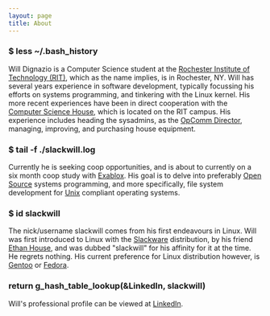 ```yaml
---
layout: page
title: About
---
```


### $ less ~/.bash_history
Will Dignazio is a Computer Science student at the <a href="http://rit.edu">Rochester Institute of Technology (RIT)</a>,
which as the name implies, is in Rochester, NY. Will has several years experience in software development,
typically focussing his efforts on systems programming, and tinkering with the Linux kernel. His more recent
experiences have been in direct cooperation with the 
<a href="http://csh.rit.edu/">Computer Science House</a>, which is located on the RIT campus. His experience includes
heading the sysadmins, as the <a href="http://www.csh.rit.edu/committees">OpComm Director</a>, managing,
improving, and purchasing house equipment.


### $ tail -f ./slackwill.log
Currently he is seeking coop opportunities, and is about to currently on a six month coop study with 
<a href="http://exablox.com/">Exablox</a>. His goal is to delve into preferably 
<a href="http://opensource.org/">Open Source</a> systems programming, and more specifically, file system
development for <a href="http://www.unix.org/">Unix</a> compliant operating systems.


### $ id slackwill
The nick/username slackwill comes from his first endeavours in Linux. Will was first introduced to Linux with the 
<a href="http://www.slackware.com/">Slackware</a> distribution, by his friend <a href="http://ehouse.us.com/">Ethan House</a>, 
and was dubbed "slackwill" for his affinity for it at the time. He regrets nothing. His current preference for Linux distribution however,
is <a href="http://www.gentoo.org/">Gentoo</a> or <a href="http://www.fedoraproject.org/">Fedora</a>.


### return g_hash_table_lookup(&LinkedIn, slackwill)
Will's professional profile can be viewed at <a href="http://www.linkedin.com/in/slackwill">LinkedIn</a>.